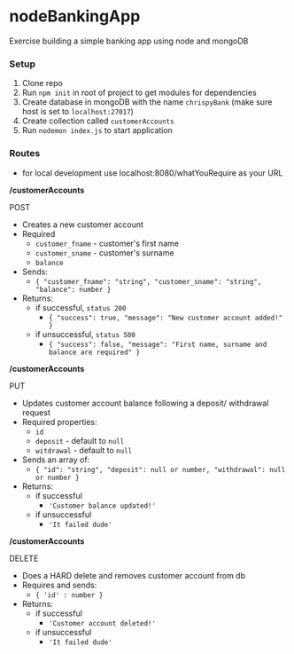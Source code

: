 # nodeBankingApp
Exercise building a simple banking app using node and mongoDB

### Setup

1. Clone repo
2. Run `npm init` in root of project to get modules for dependencies
3. Create database in mongoDB with the name `chrispyBank` (make sure host is set to `localhost:27017`) 
4. Create collection called `customerAccounts`
5. Run `nodemon index.js` to start application

### Routes
- for local development use localhost:8080/whatYouRequire as your URL

**/customerAccounts**

POST
- Creates a new customer account
- Required
    - `customer_fname` - customer's first name 
    - `customer_sname` - customer's surname 
    - `balance`
- Sends: 
  - `{ "customer_fname": "string", "customer_sname": "string", "balance": number }`
- Returns:
    - if successful, `status 200`
        - `{ "success": true, "message": "New customer account added!" }`  
    - if unsuccessful, `status 500` 
        - `{ "success": false, "message": "First name, surname and balance are required" }`
    

**/customerAccounts**

PUT
- Updates customer account balance following a deposit/ withdrawal request
- Required properties:
    - `id`
    - `deposit` - default to `null` 
    - `witdrawal` - default to `null`
- Sends an array of:
    - `{ "id": "string", "deposit": null or number, "withdrawal": null or number }` 
- Returns:
    - if successful
        - `'Customer balance updated!'`  
    - if unsuccessful 
        - `'It failed dude'`
		

**/customerAccounts**
 
DELETE
- Does a HARD delete and removes customer account from db
- Requires and sends:
    - `{ 'id' : number }` 
- Returns:
	- if successful
		- `'Customer account deleted!'`  
	- if unsuccessful 
		- `'It failed dude'`
